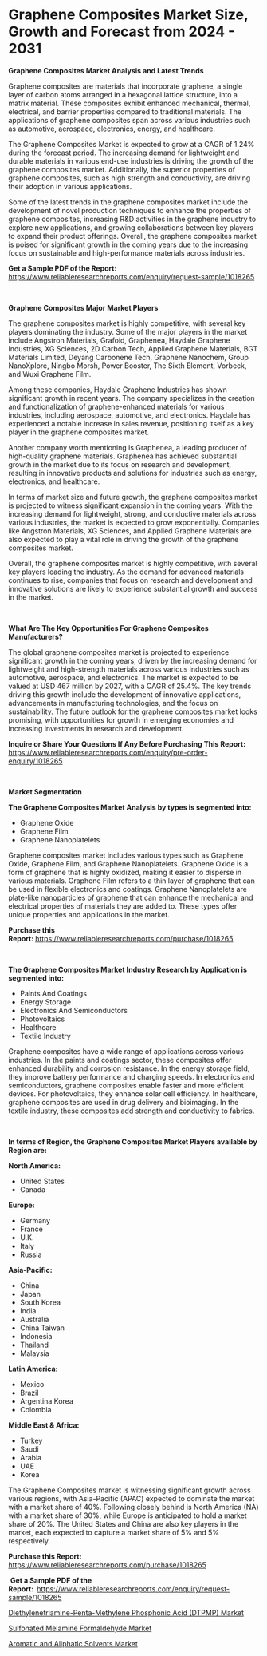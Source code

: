 <p><h1>Graphene Composites Market Size, Growth and Forecast from 2024 - 2031</h1></p><p><strong>Graphene Composites Market Analysis and Latest Trends</strong></p>
<p><p>Graphene composites are materials that incorporate graphene, a single layer of carbon atoms arranged in a hexagonal lattice structure, into a matrix material. These composites exhibit enhanced mechanical, thermal, electrical, and barrier properties compared to traditional materials. The applications of graphene composites span across various industries such as automotive, aerospace, electronics, energy, and healthcare.</p><p>The Graphene Composites Market is expected to grow at a CAGR of 1.24% during the forecast period. The increasing demand for lightweight and durable materials in various end-use industries is driving the growth of the graphene composites market. Additionally, the superior properties of graphene composites, such as high strength and conductivity, are driving their adoption in various applications.</p><p>Some of the latest trends in the graphene composites market include the development of novel production techniques to enhance the properties of graphene composites, increasing R&D activities in the graphene industry to explore new applications, and growing collaborations between key players to expand their product offerings. Overall, the graphene composites market is poised for significant growth in the coming years due to the increasing focus on sustainable and high-performance materials across industries.</p></p>
<p><strong>Get a Sample PDF of the Report:&nbsp;</strong> <a href="https://www.reliableresearchreports.com/enquiry/request-sample/1018265">https://www.reliableresearchreports.com/enquiry/request-sample/1018265</a></p>
<p>&nbsp;</p>
<p><strong>Graphene Composites Major Market Players</strong></p>
<p><p>The graphene composites market is highly competitive, with several key players dominating the industry. Some of the major players in the market include Angstron Materials, Grafoid, Graphenea, Haydale Graphene Industries, XG Sciences, 2D Carbon Tech, Applied Graphene Materials, BGT Materials Limited, Deyang Carbonene Tech, Graphene Nanochem, Group NanoXplore, Ningbo Morsh, Power Booster, The Sixth Element, Vorbeck, and Wuxi Graphene Film.</p><p>Among these companies, Haydale Graphene Industries has shown significant growth in recent years. The company specializes in the creation and functionalization of graphene-enhanced materials for various industries, including aerospace, automotive, and electronics. Haydale has experienced a notable increase in sales revenue, positioning itself as a key player in the graphene composites market.</p><p>Another company worth mentioning is Graphenea, a leading producer of high-quality graphene materials. Graphenea has achieved substantial growth in the market due to its focus on research and development, resulting in innovative products and solutions for industries such as energy, electronics, and healthcare.</p><p>In terms of market size and future growth, the graphene composites market is projected to witness significant expansion in the coming years. With the increasing demand for lightweight, strong, and conductive materials across various industries, the market is expected to grow exponentially. Companies like Angstron Materials, XG Sciences, and Applied Graphene Materials are also expected to play a vital role in driving the growth of the graphene composites market.</p><p>Overall, the graphene composites market is highly competitive, with several key players leading the industry. As the demand for advanced materials continues to rise, companies that focus on research and development and innovative solutions are likely to experience substantial growth and success in the market.</p></p>
<p>&nbsp;</p>
<p><strong>What Are The Key Opportunities For Graphene Composites Manufacturers?</strong></p>
<p><p>The global graphene composites market is projected to experience significant growth in the coming years, driven by the increasing demand for lightweight and high-strength materials across various industries such as automotive, aerospace, and electronics. The market is expected to be valued at USD 467 million by 2027, with a CAGR of 25.4%. The key trends driving this growth include the development of innovative applications, advancements in manufacturing technologies, and the focus on sustainability. The future outlook for the graphene composites market looks promising, with opportunities for growth in emerging economies and increasing investments in research and development.</p></p>
<p><strong>Inquire or Share Your Questions If Any Before Purchasing This Report:</strong> <a href="https://www.reliableresearchreports.com/enquiry/pre-order-enquiry/1018265">https://www.reliableresearchreports.com/enquiry/pre-order-enquiry/1018265</a></p>
<p>&nbsp;</p>
<p><strong>Market Segmentation</strong></p>
<p><strong>The Graphene Composites Market Analysis by types is segmented into:</strong></p>
<p><ul><li>Graphene Oxide</li><li>Graphene Film</li><li>Graphene Nanoplatelets</li></ul></p>
<p><p>Graphene composites market includes various types such as Graphene Oxide, Graphene Film, and Graphene Nanoplatelets. Graphene Oxide is a form of graphene that is highly oxidized, making it easier to disperse in various materials. Graphene Film refers to a thin layer of graphene that can be used in flexible electronics and coatings. Graphene Nanoplatelets are plate-like nanoparticles of graphene that can enhance the mechanical and electrical properties of materials they are added to. These types offer unique properties and applications in the market.</p></p>
<p><strong>Purchase this Report:&nbsp;</strong><a href="https://www.reliableresearchreports.com/purchase/1018265">https://www.reliableresearchreports.com/purchase/1018265</a></p>
<p>&nbsp;</p>
<p><strong>The Graphene Composites Market Industry Research by Application is segmented into:</strong></p>
<p><ul><li>Paints And Coatings</li><li>Energy Storage</li><li>Electronics And Semiconductors</li><li>Photovoltaics</li><li>Healthcare</li><li>Textile Industry</li></ul></p>
<p><p>Graphene composites have a wide range of applications across various industries. In the paints and coatings sector, these composites offer enhanced durability and corrosion resistance. In the energy storage field, they improve battery performance and charging speeds. In electronics and semiconductors, graphene composites enable faster and more efficient devices. For photovoltaics, they enhance solar cell efficiency. In healthcare, graphene composites are used in drug delivery and bioimaging. In the textile industry, these composites add strength and conductivity to fabrics.</p></p>
<p>&nbsp;</p>
<p><strong>In terms of Region, the Graphene Composites Market Players available by Region are:</strong></p>
<p>
    <p> <strong> North America: </strong>
        <ul>
            <li>United States</li>
            <li>Canada</li>
        </ul>
        </p> 
    <p> <strong> Europe: </strong>
        <ul>
            <li>Germany</li>
            <li>France</li>
            <li>U.K.</li>
            <li>Italy</li>
            <li>Russia</li>
        </ul>
        </p> 
    <p> <strong> Asia-Pacific: </strong>
        <ul>
            <li>China</li>
            <li>Japan</li>
            <li>South Korea</li>
            <li>India</li>
            <li>Australia</li>
            <li>China Taiwan</li>
            <li>Indonesia</li>
            <li>Thailand</li>
            <li>Malaysia</li>
        </ul>
        </p> 
    <p> <strong> Latin America: </strong>
        <ul>
            <li>Mexico</li>
            <li>Brazil</li>
            <li>Argentina Korea</li>
            <li>Colombia</li>
        </ul>
        </p> 
    <p> <strong> Middle East & Africa: </strong>
        <ul>
            <li>Turkey</li>
            <li>Saudi</li>
            <li>Arabia</li>
            <li>UAE</li>
            <li>Korea</li>
        </ul>
    </p>
    </p>
<p><p>The Graphene Composites market is witnessing significant growth across various regions, with Asia-Pacific (APAC) expected to dominate the market with a market share of 40%. Following closely behind is North America (NA) with a market share of 30%, while Europe is anticipated to hold a market share of 20%. The United States and China are also key players in the market, each expected to capture a market share of 5% and 5% respectively.</p></p>
<p><strong>Purchase this Report: </strong><a href="https://www.reliableresearchreports.com/purchase/1018265">https://www.reliableresearchreports.com/purchase/1018265</a></p>
<p>&nbsp;<strong>Get a Sample PDF of the Report:&nbsp;&nbsp;</strong><a href="https://www.reliableresearchreports.com/enquiry/request-sample/1018265">https://www.reliableresearchreports.com/enquiry/request-sample/1018265</a></p>
<p><strong></strong></p>
<p><p><a href="https://view.publitas.com/reportprime-1/diethylenetriamine-penta-methylene-phosphonic-acid-dtpmp-market-research-report-reveals-the-latest-trends-and-opportunities-of-this-market-for-period-from-2023-2030/">Diethylenetriamine-Penta-Methylene Phosphonic Acid (DTPMP) Market</a></p><p><a href="https://view.publitas.com/reportprime-1/sulfonated-melamine-formaldehyde-market-size-share-trends-analysis-report-by-application-regional-outlook-competitive-strategies-and-segment-forecasts-2023-2030/">Sulfonated Melamine Formaldehyde Market</a></p><p><a href="https://view.publitas.com/reportprime-1/aromatic-and-aliphatic-solvents-market-a-comprehensive-report-of-its-market-share-growth-trends-2023-2030/">Aromatic and Aliphatic Solvents Market</a></p></p>